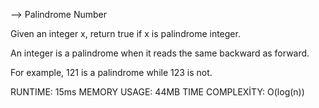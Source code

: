 --> Palindrome Number

Given an integer x, return true if x is palindrome integer.

An integer is a palindrome when it reads the same backward as forward.

For example, 121 is a palindrome while 123 is not.


RUNTIME: 15ms
MEMORY USAGE: 44MB
TIME COMPLEXİTY: O(log(n))
